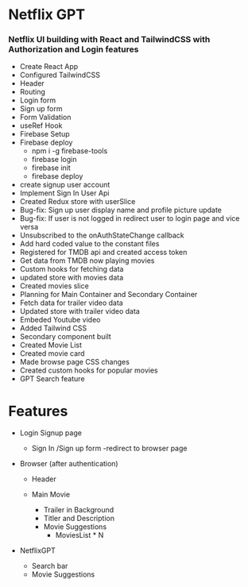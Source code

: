 # Netflix GPT

### Netflix UI building with React and TailwindCSS with Authorization and Login features

- Create React App
- Configured TailwindCSS
- Header
- Routing
- Login form
- Sign up form
- Form Validation
- useRef Hook
- Firebase Setup
- Firebase deploy
  - npm i -g firebase-tools
  - firebase login
  - firebase init
  - firebase deploy
- create signup user account
- Implement Sign In User Api
- Created Redux store with userSlice
- Bug-fix: Sign up user display name and profile picture update
- Bug-fix: If user is not logged in redirect user to login page and vice versa
- Unsubscribed to the onAuthStateChange callback
- Add hard coded value to the constant files
- Registered for TMDB api and created access token
- Get data from TMDB now playing movies
- Custom hooks for fetching data
- updated store with movies data
- Created movies slice
- Planning for Main Container and Secondary Container
- Fetch data for trailer video data
- Updated store with trailer video data
- Embeded Youtube video
- Added Tailwind CSS
- Secondary component built
- Created Movie List
- Created movie card
- Made browse page CSS changes
- Created custom hooks for popular movies
- GPT Search feature

# Features

- Login Signup page
  - Sign In /Sign up form
    -redirect to browser page
- Browser (after authentication)

  - Header

  - Main Movie
    - Trailer in Background
    - Titler and Description
    - Movie Suggestions
      - MoviesList \* N

- NetflixGPT
  - Search bar
  - Movie Suggestions

